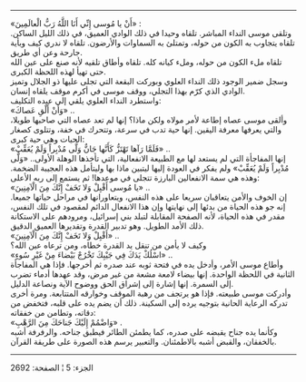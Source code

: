 ------------------------------------------------------------------------

«أَنْ يا مُوسى إِنِّي أَنَا اللَّهُ رَبُّ الْعالَمِينَ» :  
وتلقى موسى النداء المباشر. تلقاه وحيدا في ذلك الوادي العميق، في ذلك
الليل الساكن. تلقاه يتجاوب به الكون من حوله، وتمتلئ به السماوات
والأرضون. تلقاه لا ندري كيف وبأية جارحة وعن أي طريق.  
تلقاه ملء الكون من حوله، وملء كيانه كله. تلقاه وأطاق تلقيه لأنه صنع على
عين الله حتى تهيأ لهذه اللحظة الكبرى.  
وسجل ضمير الوجود ذلك النداء العلوي وبوركت البقعة التي تجلى عليها ذو
الجلال وتميز الوادي الذي كرّم بهذا التجلي، ووقف موسى في أكرم موقف يلقاه
إنسان.  
واستطرد النداء العلوي يلقي إلى عبده التكليف:  
«وَأَنْ أَلْقِ عَصاكَ» ..  
وألقى موسى عصاه إطاعة لأمر مولاه ولكن ماذا؟ إنها لم تعد عصاه التي صاحبها
طويلا، والتي يعرفها معرفة اليقين. إنها حية تدب في سرعة، وتتحرك في خفة،
وتتلوى كصغار الحيات وهي حية كبرى:  
«فَلَمَّا رَآها تَهْتَزُّ كَأَنَّها جَانٌّ وَلَّى مُدْبِراً وَلَمْ يُعَقِّبْ» ..  
إنها المفاجأة التي لم يستعد لها مع الطبيعة الانفعالية، التي تأخذها
الوهلة الأولى.. «وَلَّى مُدْبِراً وَلَمْ يُعَقِّبْ» ولم يفكر في العودة إليها ليتبين
ماذا بها وليتأمل هذه العجيبة الضخمة. وهذه هي سمة الانفعالين البارزة
تتجلى في موعدها! ثم يستمع إلى ربه الأعلى:  
«يا مُوسى أَقْبِلْ وَلا تَخَفْ إِنَّكَ مِنَ الْآمِنِينَ» ..  
إن الخوف والأمن يتعاقبان سريعا على هذه النفس، ويتعاورانها في مراحل
حياتها جميعا. إنه جو هذه الحياة من بدئها إلى نهايتها وإن هذا الانفعال
الدائم لمقصود في تلك النفس، مقدر في هذه الحياة، لأنه الصفحة المقابلة
لتبلد بني إسرائيل، ومرودهم على الاستكانة ذلك الأمد الطويل. وهو تدبير
القدرة وتقديرها العميق الدقيق.  
«أَقْبِلْ وَلا تَخَفْ إِنَّكَ مِنَ الْآمِنِينَ» ..  
وكيف لا يأمن من تنقل يد القدرة خطاه، ومن ترعاه عين الله؟  
«اسْلُكْ يَدَكَ فِي جَيْبِكَ تَخْرُجْ بَيْضاءَ مِنْ غَيْرِ سُوءٍ» ..  
وأطاع موسى الأمر، وأدخل يده في فتحة ثوبه عند صدره ثم أخرجها. فإذا هي
المفاجأة الثانية في اللحظة الواحدة. إنها بيضاء لامعة مشعة من غير مرض،
وقد عهدها أدماء تضرب إلى السمرة. إنها إشارة إلى إشراق الحق ووضوح الآية
ونصاعة الدليل.  
وأدركت موسى طبيعته. فإذا هو يرتجف من رهبة الموقف وخوارقه المتتابعة. ومرة
أخرى تدركه الرعاية الحانية بتوجيه يرده إلى السكينة. ذلك أن يضم يده على
قلبه، فتخفض من دقاته، وتطامن من خفقاته:  
«وَاضْمُمْ إِلَيْكَ جَناحَكَ مِنَ الرَّهْبِ» .  
وكأنما يده جناح يقبضه على صدره، كما يطمئن الطائر فيطبق جناحه. والرفرفة
أشبه بالخفقان، والقبض أشبه بالاطمئنان. والتعبير يرسم هذه الصورة على
طريقة القرآن.

------------------------------------------------------------------------

الجزء: 5 ¦ الصفحة: 2692
